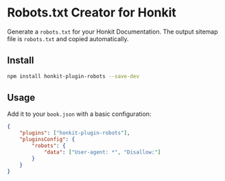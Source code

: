# Robots.txt Creator for Honkit

Generate a `robots.txt` for your Honkit Documentation. The output sitemap file is `robots.txt` and copied automatically.

## Install

```sh
npm install honkit-plugin-robots --save-dev
```

## Usage

Add it to your `book.json` with a basic configuration:

```json
{
    "plugins": ["honkit-plugin-robots"],
    "pluginsConfig": {
        "robots": {
            "data": ["User-agent: *", "Disallow:"]
        }
    }
}
```
